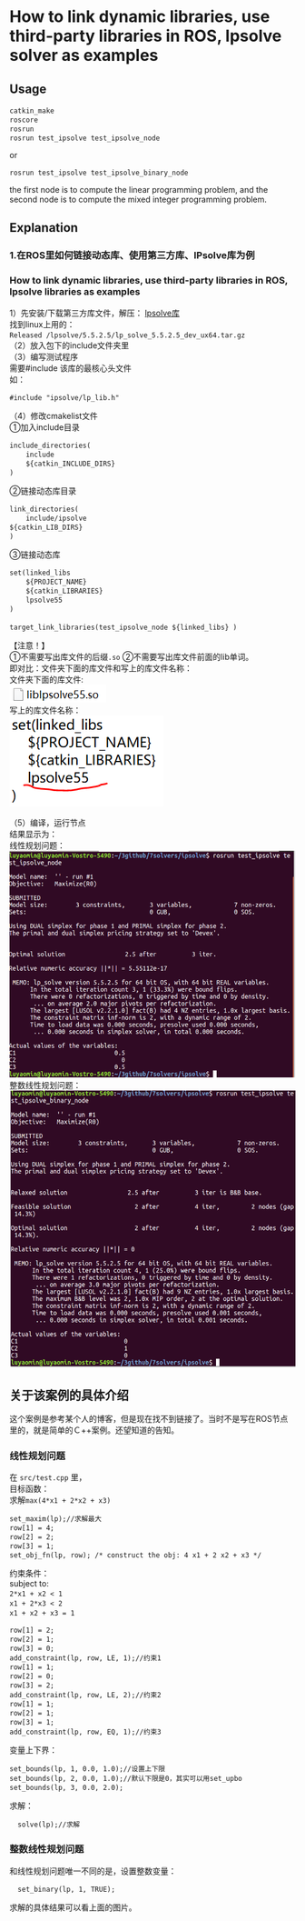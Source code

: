 # How to link dynamic libraries, use third-party libraries in ROS, lpsolve solver as examples

## Usage

    catkin_make
    roscore
    rosrun 
    rosrun test_ipsolve test_ipsolve_node 

or 
    
    rosrun test_ipsolve test_ipsolve_binary_node

the first node is to compute the linear programming problem, and the second node is to compute the mixed integer programming problem.

## Explanation
### 1.在ROS里如何链接动态库、使用第三方库、IPsolve库为例
### How to link dynamic libraries, use third-party libraries in ROS, lpsolve libraries as examples

1）先安装/下载第三方库文件，解压：
[]()[lpsolve库](https://sourceforge.net/projects/lpsolve/) </br>
找到linux上用的：</br>
`Released /lpsolve/5.5.2.5/lp_solve_5.5.2.5_dev_ux64.tar.gz` </br>
（2）放入包下的include文件夹里 </br>
（3）编写测试程序</br>
需要#include 该库的最核心头文件</br>
如：</br>

    #include "ipsolve/lp_lib.h"

（4）修改cmakelist文件</br>
①加入include目录</br>

    include_directories(
        include
        ${catkin_INCLUDE_DIRS}
    )
②链接动态库目录</br>

    link_directories(
        include/ipsolve
    ${catkin_LIB_DIRS}
    )
③链接动态库</br>

    set(linked_libs
        ${PROJECT_NAME}
        ${catkin_LIBRARIES}
        lpsolve55
    )

    target_link_libraries(test_ipsolve_node ${linked_libs} )

【注意！】</br>
①不需要写出库文件的后缀`.so` ②不需要写出库文件前面的lib单词。</br>
即对比：文件夹下面的库文件和写上的库文件名称：</br>
文件夹下面的库文件: </br>
![]()![](images/035edfdb-bd82-4f75-86d8-25680d647cc7.png)</br>
写上的库文件名称：</br>
![]()![](images/25da70eb-59e2-4d7c-9995-db1c82771e0f.png)</br>

（5）编译，运行节点</br>
结果显示为：</br>
线性规划问题：</br>
![]()![](images/2020-11-28%2022-24-02屏幕截图.png) </br>
整数线性规划问题：</br>
![]()![](images/2020-11-28%2022-24-38屏幕截图.png)


## 关于该案例的具体介绍
这个案例是参考某个人的博客，但是现在找不到链接了。当时不是写在ROS节点里的，就是简单的Ｃ++案例。还望知道的告知。
### 线性规划问题
在 `src/test.cpp` 里，</br>
目标函数： </br>
求解`max(4*x1 + 2*x2 + x3)`

    set_maxim(lp);//求解最大
    row[1] = 4;
    row[2] = 2;
    row[3] = 1;
    set_obj_fn(lp, row); /* construct the obj: 4 x1 + 2 x2 + x3 */

约束条件：</br>
subject to: </br>
`2*x1 + x2 < 1` </br>
`x1 + 2*x3 < 2` </br>
`x1 + x2 + x3 = 1` </br>

    row[1] = 2;
    row[2] = 1;
    row[3] = 0;
    add_constraint(lp, row, LE, 1);//约束1
    row[1] = 1;
    row[2] = 0;
    row[3] = 2;
    add_constraint(lp, row, LE, 2);//约束2
    row[1] = 1;
    row[2] = 1;
    row[3] = 1;
    add_constraint(lp, row, EQ, 1);//约束3

变量上下界：</br>

   
    set_bounds(lp, 1, 0.0, 1.0);//设置上下限
    set_bounds(lp, 2, 0.0, 1.0);//默认下限是0，其实可以用set_upbo
    set_bounds(lp, 3, 0.0, 2.0);

求解：</br>

      solve(lp);//求解

### 整数线性规划问题

和线性规划问题唯一不同的是，设置整数变量：</br>
    
      set_binary(lp, 1, TRUE);

求解的具体结果可以看上面的图片。